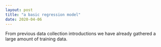 ```yaml
---
layout: post
title: "a basic regression model"
date: 2020-04-06
---
```


From previous data collection introductions we have already gathered a large amount of training data.
